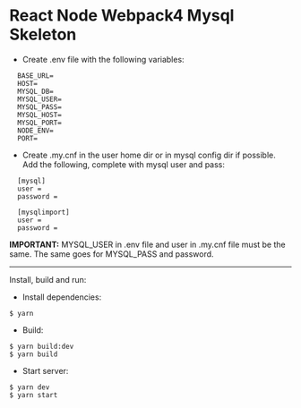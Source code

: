 # React Node Webpack4 Mysql Skeleton

- Create .env file with the following variables:

```
  BASE_URL=
  HOST=
  MYSQL_DB=
  MYSQL_USER=
  MYSQL_PASS=
  MYSQL_HOST=
  MYSQL_PORT=
  NODE_ENV=
  PORT=
```

- Create .my.cnf in the user home dir or in mysql config dir if possible. Add the following, complete with mysql user and pass:

```
  [mysql]
  user =
  password =

  [mysqlimport]
  user =
  password =
```

**IMPORTANT:** MYSQL_USER in .env file and user in .my.cnf file must be the same. The same goes for MYSQL_PASS and password.

---

Install, build and run:

- Install dependencies:

```
$ yarn
```

- Build:

```
$ yarn build:dev
$ yarn build
```

- Start server:

```
$ yarn dev
$ yarn start
```

